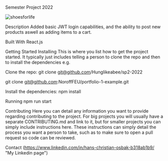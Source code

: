 Semester Project 2022

![shoesforlife](https://user-images.githubusercontent.com/74536958/193814447-882cc0ef-4fa6-4399-afde-f7c42076e884.png)


Description
Added basic JWT login capabilities, and the ability to post new products aswell as adding items to a cart.


Built With
React.js

Getting Started
Installing
This is where you list how to get the project started. It typically just includes telling a person to clone the repo and then to install the dependencies e.g.

Clone the repo:
git clone git@github.com/Hunglikeabee/sp2-2022

git clone git@github.com:NoroffFEU/portfolio-1-example.git

Install the dependencies:
npm install

Running
npm run start

Contributing
Here you can detail any information you want to provide regarding contributing to the project. For big projects you will usually have a separate CONTRIBUTING.md and link to it, but for smaller projects you can simply include instructions here. These instructions can simply detail the process you want a person to take, such as to make sure to open a pull request so code can be reviewed.

Contact
(https://www.linkedin.com/in/hans-christian-osbak-b318ab1b9/ "My Linkedin page")
